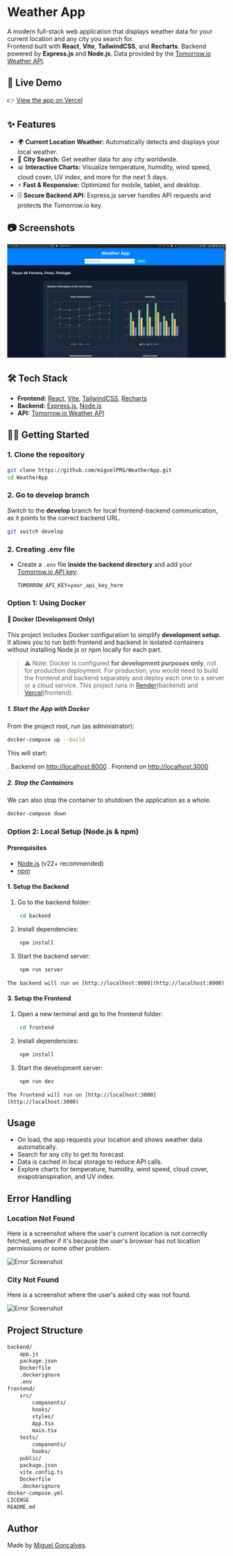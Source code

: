 # Weather App

A modern full-stack web application that displays weather data for your current location and any city you search for.  
Frontend built with **React**, **Vite**, **TailwindCSS**, and **Recharts**. Backend powered by **Express.js** and **Node.js**. Data provided by the [Tomorrow.io Weather API](https://www.tomorrow.io/weather-api/).

## 🚀 Live Demo

👉 [View the app on Vercel](https://weather-app-henna-two-41.vercel.app/)

## ✨ Features

- 🌍 **Current Location Weather:** Automatically detects and displays your local weather.
- 🔎 **City Search:** Get weather data for any city worldwide.
- 📊 **Interactive Charts:** Visualize temperature, humidity, wind speed, cloud cover, UV index, and more for the next 5 days.
- ⚡ **Fast & Responsive:** Optimized for mobile, tablet, and desktop.
- 🗄️ **Secure Backend API:** Express.js server handles API requests and protects the Tomorrow.io key.

## 📷 Screenshots

![Weather App Screenshot](frontend/assets/screenshot.png)

## 🛠 Tech Stack

- **Frontend:** [React](https://react.dev/), [Vite](https://vitejs.dev/), [TailwindCSS](https://tailwindcss.com/), [Recharts](https://recharts.org/)
- **Backend:** [Express.js](https://expressjs.com/), [Node.js](https://nodejs.org/)
- **API:** [Tomorrow.io Weather API](https://www.tomorrow.io/weather-api/)

## 🧑‍💻 Getting Started

### 1. Clone the repository

```sh
git clone https://github.com/miguelPRG/WeatherApp.git
cd WeatherApp
```

### 2. Go to develop branch

Switch to the **develop** branch for local frontend-backend communication, as it points to the correct backend URL.

```sh
git switch develop
```

### 2. Creating .env file

- Create a `.env` file **inside the backend directory** and add your [Tomorrow.io API key](https://app.tomorrow.io/development/keys):
    ```
    TOMORROW_API_KEY=your_api_key_here
    ```

### Option 1: Using Docker

#### 🐳 Docker (Development Only)

This project includes Docker configuration to simplify **development setup**.  
It allows you to run both frontend and backend in isolated containers without installing Node.js or npm locally for each part.

> ⚠️ Note: Docker is configured **for development purposes only**, not for production deployment. For production, you would need to build the frontend and backend separately and deploy each one to a server or a cloud service. This project runs in [Render](https://render.com/)(backend) and [Vercel](https://vercel.com/)(frontend).  

##### 1. Start the App with Docker

From the project root, run (as administrator):

```sh
docker-compose up --build
```
This will start:

. Backend on [http://localhost:8000](http://localhost:8000)
. Frontend on [http://localhost:3000](http://localhost:3000)

##### 2. Stop the Containers

We can also stop the container to shutdown the application as a whole.

```sh
docker-compose down
```

### Option 2: Local Setup (Node.js & npm)

#### Prerequisites

- [Node.js](https://nodejs.org/) (v22+ recommended)
- [npm](https://www.npmjs.com/)

#### 1. Setup the Backend

1. Go to the backend folder:
```sh
    cd backend
```
2. Install dependencies:
```sh
    npm install
```
3. Start the backend server:
```sh
    npm run server
```
    The backend will run on [http://localhost:8000](http://localhost:8000)

#### 3. Setup the Frontend

1. Open a new terminal and go to the frontend folder:
```sh
    cd frontend
```
2. Install dependencies:
```sh
    npm install
```
3. Start the development server:
```sh
    npm run dev
```
    The frontend will run on [http://localhost:3000](http://localhost:3000)

## Usage

- On load, the app requests your location and shows weather data automatically.
- Search for any city to get its forecast.
- Data is cached in local storage to reduce API calls.
- Explore charts for temperature, humidity, wind speed, cloud cover, evapotranspiration, and UV index.

## Error Handling

### Location Not Found

Here is a screenshot where the user's current location is not correctly fetched, weather if it's because the user's browser has not location permissions or some other problem.

![Error Screenshot](./frontend/public/locationNotFound.png)

### City Not Found

Here is a screenshot where the user's asked city was not found.

![Error Screenshot](./frontend/public/cityNotFound.png)

## Project Structure

```
backend/
    app.js
    package.json
    Dockerfile
    .dockerignore
    .env
frontend/
    src/
        components/
        hooks/
        styles/
        App.tsx
        main.tsx
    tests/
        components/
        hooks/
    public/
    package.json
    vite.config.ts
    Dockerfile
    .dockerignore
docker-compose.yml
LICENSE
README.md
```

## Author

Made by [Miguel Gonçalves](https://www.linkedin.com/in/miguel-gon%C3%A7alves-087195169/).